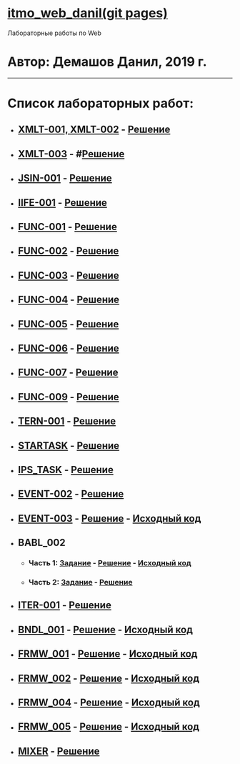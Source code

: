 # [itmo_web_danil(git pages)](https://thebang.github.io/itmo_web_danil)
Лабораторные работы по Web
# Автор: Демашов Данил, 2019 г.
---
# Список лабораторных работ:
* ## [XMLT-001, XMLT-002](https://kodaktor.ru/g/xml_intro) - [Решение](xmlt)
* ## [XMLT-003](https://kodaktor.ru/xmlt_003) - #[Решение](https://kodaktor.ru/xmlt_003be)
* ## [JSIN-001](https://kodaktor.ru/jsin_001) - [Решение](https://kodaktor.ru/jsin_5b935)
* ## [IIFE-001](https://kodaktor.ru/g/iife) - [Решение](https://kodaktor.ru/f38da42)
* ## [FUNC-001](https://kodaktor.ru/func_001) - [Решение](func-001)
* ## [FUNC-002](https://kodaktor.ru/func_002) - [Решение](https://kodaktor.ru/func_a8ec8)
* ## [FUNC-003](https://kodaktor.ru/func_003) - [Решение](https://kodaktor.ru/func_051b7)
* ## [FUNC-004](https://kodaktor.ru/func_004) - [Решение](https://kodaktor.ru/func_45426)
* ## [FUNC-005](https://kodaktor.ru/func_005) - [Решение](https://kodaktor.ru/func_b1a95)
* ## [FUNC-006](https://kodaktor.ru/func_006) - [Решение](https://kodaktor.ru/func_20264)
* ## [FUNC-007](https://kodaktor.ru/func_007) - [Решение](https://kodaktor.ru/func_4f8aa)
* ## [FUNC-009](https://kodaktor.ru/func_009) - [Решение](https://kodaktor.ru/func_49238)
* ## [TERN-001](https://kodaktor.ru/tern_001) - [Решение](https://kodaktor.ru/tern_de76f)
* ## [STARTASK](https://kodaktor.ru/startask) - [Решение](https://kodaktor.ru/startask_83c10)
* ## [IPS_TASK](https://kodaktor.ru/g/ips_task) - [Решение](ips_task)
* ## [EVENT-002](https://kodaktor.ru/evnt_002) - [Решение](https://kodaktor.ru/custom_cbaf6)
* ## [EVENT-003](https://kodaktor.ru/evnt_003) - [Решение](https://thebang.github.io/itmo_web_danil/evnt-003) - [Исходный код](evnt-003)
* ## BABL_002
  * ### Часть 1: [Задание](https://kodaktor.ru/babl_002) - [Решение](https://thebang.github.io/itmo_web_danil/babl_002) - [Исходный код](babl_002)
  * ### Часть 2: [Задание](https://kodaktor.ru/babl_002) - [Решение](https://kodaktor.ru/bind02032018_7f01f)
* ## [ITER-001](https://kodaktor.ru/iter_001) - [Решение](https://kodaktor.ru/iter_c29fd)
* ## [BNDL_001](https://kodaktor.ru/g/bndl_001) - [Решение](https://thebang.github.io/itmo_web_danil/bndl_001) - [Исходный код](bndl_001)
* ## [FRMW_001](https://kodaktor.ru/frmw_001) - [Решение](https://thebang.github.io/itmo_web_danil/frmw_001) - [Исходный код](frmw_001)
* ## [FRMW_002](https://kodaktor.ru/frmw_002) - [Решение](https://thebang.github.io/itmo_web_danil/frmw_002/dist) - [Исходный код](frmw_002)
* ## [FRMW_004](https://kodaktor.ru/frmw_004) - [Решение](https://thebang.github.io/itmo_web_danil/frmw_004/dist) - [Исходный код](frmw_004)
* ## [FRMW_005](https://kodaktor.ru/frmw_005) - [Решение](https://thebang.github.io/itmo_web_danil/frmw_005/dist) - [Исходный код](frmw_005)
* ## [MIXER](https://kodaktor.ru/g/mixer) - [Решение](https://kodaktor.ru/46a1e15_e93dd)
